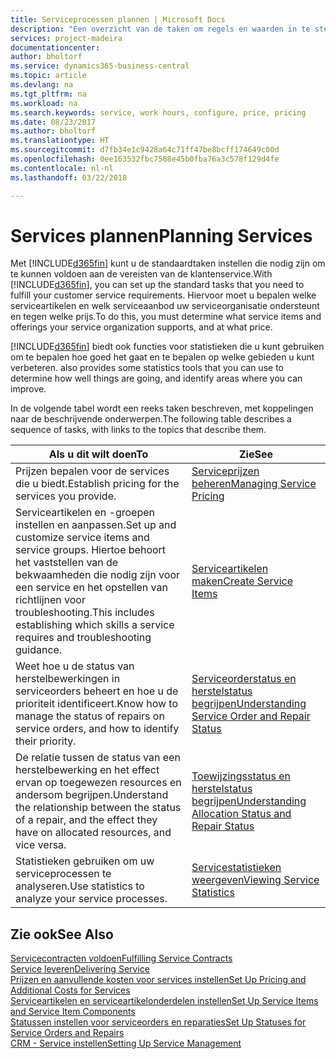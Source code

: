 ```yaml
---
title: Serviceprocessen plannen | Microsoft Docs
description: "Een overzicht van de taken om regels en waarden in te stellen om uw servicebeleid en -processen te definiëren."
services: project-madeira
documentationcenter: 
author: bholtorf
ms.service: dynamics365-business-central
ms.topic: article
ms.devlang: na
ms.tgt_pltfrm: na
ms.workload: na
ms.search.keywords: service, work hours, configure, price, pricing
ms.date: 08/23/2017
ms.author: bholtorf
ms.translationtype: HT
ms.sourcegitcommit: d7fb34e1c9428a64c71ff47be8bcff174649c00d
ms.openlocfilehash: 0ee163532fbc7588e45b0fba76a3c578f129d4fe
ms.contentlocale: nl-nl
ms.lasthandoff: 03/22/2018

---
```

# <a name="planning-services"></a><span data-ttu-id="24b61-103">Services plannen</span><span class="sxs-lookup"><span data-stu-id="24b61-103">Planning Services</span></span>
<span data-ttu-id="24b61-104">Met [!INCLUDE[d365fin](includes/d365fin_md.md)] kunt u de standaardtaken instellen die nodig zijn om te kunnen voldoen aan de vereisten van de klantenservice.</span><span class="sxs-lookup"><span data-stu-id="24b61-104">With [!INCLUDE[d365fin](includes/d365fin_md.md)], you can set up the standard tasks that you need to fulfill your customer service requirements.</span></span> <span data-ttu-id="24b61-105">Hiervoor moet u bepalen welke serviceartikelen en welk serviceaanbod uw serviceorganisatie ondersteunt en tegen welke prijs.</span><span class="sxs-lookup"><span data-stu-id="24b61-105">To do this, you must determine what service items and offerings your service organization supports, and at what price.</span></span>   

[!INCLUDE[d365fin](includes/d365fin_md.md)]<span data-ttu-id="24b61-106"> biedt ook functies voor statistieken die u kunt gebruiken om te bepalen hoe goed het gaat en te bepalen op welke gebieden u kunt verbeteren.</span><span class="sxs-lookup"><span data-stu-id="24b61-106"> also provides some statistics tools that you can use to determine how well things are going, and identify areas where you can improve.</span></span>
  
<span data-ttu-id="24b61-107">In de volgende tabel wordt een reeks taken beschreven, met koppelingen naar de beschrijvende onderwerpen.</span><span class="sxs-lookup"><span data-stu-id="24b61-107">The following table describes a sequence of tasks, with links to the topics that describe them.</span></span>   
  
|<span data-ttu-id="24b61-108">**Als u dit wilt doen**</span><span class="sxs-lookup"><span data-stu-id="24b61-108">**To**</span></span>|<span data-ttu-id="24b61-109">**Zie**</span><span class="sxs-lookup"><span data-stu-id="24b61-109">**See**</span></span>|  
|------------|-------------|  
|<span data-ttu-id="24b61-110">Prijzen bepalen voor de services die u biedt.</span><span class="sxs-lookup"><span data-stu-id="24b61-110">Establish pricing for the services you provide.</span></span>|[<span data-ttu-id="24b61-111">Serviceprijzen beheren</span><span class="sxs-lookup"><span data-stu-id="24b61-111">Managing Service Pricing</span></span>](service-service-price-management.md)|
|<span data-ttu-id="24b61-112">Serviceartikelen en -groepen instellen en aanpassen.</span><span class="sxs-lookup"><span data-stu-id="24b61-112">Set up and customize service items and service groups.</span></span> <span data-ttu-id="24b61-113">Hiertoe behoort het vaststellen van de bekwaamheden die nodig zijn voor een service en het opstellen van richtlijnen voor troubleshooting.</span><span class="sxs-lookup"><span data-stu-id="24b61-113">This includes establishing which skills a service requires and troubleshooting guidance.</span></span>| [<span data-ttu-id="24b61-114">Serviceartikelen maken</span><span class="sxs-lookup"><span data-stu-id="24b61-114">Create Service Items</span></span>](service-how-to-create-service-items.md)|  
|<span data-ttu-id="24b61-115">Weet hoe u de status van herstelbewerkingen in serviceorders beheert en hoe u de prioriteit identificeert.</span><span class="sxs-lookup"><span data-stu-id="24b61-115">Know how to manage the status of repairs on service orders, and how to identify their priority.</span></span>|[<span data-ttu-id="24b61-116">Serviceorderstatus en herstelstatus begrijpen</span><span class="sxs-lookup"><span data-stu-id="24b61-116">Understanding Service Order and Repair Status</span></span>](service-service-order-status-and-repair-status.md)|  
|<span data-ttu-id="24b61-117">De relatie tussen de status van een herstelbewerking en het effect ervan op toegewezen resources en andersom begrijpen.</span><span class="sxs-lookup"><span data-stu-id="24b61-117">Understand the relationship between the status of a repair, and the effect they have on allocated resources, and vice versa.</span></span>|[<span data-ttu-id="24b61-118">Toewijzingsstatus en herstelstatus begrijpen</span><span class="sxs-lookup"><span data-stu-id="24b61-118">Understanding Allocation Status and Repair Status</span></span>](service-allocation-status-and-repair-status.md)|  
|<span data-ttu-id="24b61-119">Statistieken gebruiken om uw serviceprocessen te analyseren.</span><span class="sxs-lookup"><span data-stu-id="24b61-119">Use statistics to analyze your service processes.</span></span> | [<span data-ttu-id="24b61-120">Servicestatistieken weergeven</span><span class="sxs-lookup"><span data-stu-id="24b61-120">Viewing Service Statistics</span></span>](service-service-statistics.md) |

## <a name="see-also"></a><span data-ttu-id="24b61-121">Zie ook</span><span class="sxs-lookup"><span data-stu-id="24b61-121">See Also</span></span>
[<span data-ttu-id="24b61-122">Servicecontracten voldoen</span><span class="sxs-lookup"><span data-stu-id="24b61-122">Fulfilling Service Contracts</span></span>](service-fulfill-service-contracts.md)  
[<span data-ttu-id="24b61-123">Service leveren</span><span class="sxs-lookup"><span data-stu-id="24b61-123">Delivering Service</span></span>](service-deliver-service.md)  
[<span data-ttu-id="24b61-124">Prijzen en aanvullende kosten voor services instellen</span><span class="sxs-lookup"><span data-stu-id="24b61-124">Set Up Pricing and Additional Costs for Services</span></span>](service-how-setup-service-costs-pricing.md)  
[<span data-ttu-id="24b61-125">Serviceartikelen en serviceartikelonderdelen instellen</span><span class="sxs-lookup"><span data-stu-id="24b61-125">Set Up Service Items and Service Item Components</span></span>](service-how-setup-service-items.md)  
[<span data-ttu-id="24b61-126">Statussen instellen voor serviceorders en reparaties</span><span class="sxs-lookup"><span data-stu-id="24b61-126">Set Up Statuses for Service Orders and Repairs</span></span>](service-order-repair-status.md)  
[<span data-ttu-id="24b61-127">CRM - Service instellen</span><span class="sxs-lookup"><span data-stu-id="24b61-127">Setting Up Service Management</span></span>](service-setup-service.md)  

